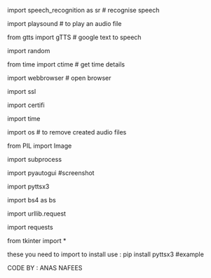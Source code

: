 import speech_recognition as sr # recognise speech

import playsound # to play an audio file

from gtts import gTTS # google text to speech

import random

from time import ctime # get time details

import webbrowser # open browser

import ssl

import certifi

import time

import os # to remove created audio files

from PIL import Image

import subprocess

import pyautogui #screenshot

import pyttsx3

import bs4 as bs

import urllib.request

import requests

from tkinter import *
 
 
 these you need to import to install use :  pip install pyttsx3  #example
 
 CODE BY :  ANAS NAFEES

<!--
**Anasnafees/ANASNAFEES** is a ✨ _special_ ✨ repository because its `README.md` (this file) appears on your GitHub profile.

Here are some ideas to get you started:

- 🔭 I’m currently working on ...
- 🌱 I’m currently learning ...
- 👯 I’m looking to collaborate on ...
- 🤔 I’m looking for help with ...
- 💬 Ask me about ...
- 📫 How to reach me: ...
- 😄 Pronouns: ...
- ⚡ Fun fact: ...
-->
